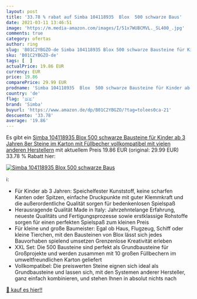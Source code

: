 ```yaml
---
layout: post
title: '33.78 % rabat auf Simba 104118935  Blox  500 schwarze Baus'
date: 2021-03-11 13:46:51
image: 'https://m.media-amazon.com/images/I/51x7WUBCMVL._SL400_.jpg'
comments: true
category: ofertas
author: ring
slug: 'B01C2YBGZO-de Simba 104118935 Blox 500 schwarze Bausteine für Kinder ab...'
sku: 'B01C2YBGZO-de'
tags: [  ]
actualPrice: 19.86 EUR
currency: EUR
price: 19.86
comparePrice: 29.99 EUR
prodname: 'Simba 104118935  Blox  500 schwarze Bausteine für Kinder ab 3 Jahren  8er Steine  im Karton  mit Füllbecher  vollkompatibel mit vielen anderen Herstellern'
country: 'de'
flag: '🇩🇪'
brand: 'Simba'
buyurl: 'https://www.amazon.de/dp/B01C2YBGZO/?tag=tolees0ca-21'
descuento: '33.78'
average: '19.86'
---
```


Es gibt ein [Simba 104118935  Blox  500 schwarze Bausteine für Kinder ab 3 Jahren  8er Steine  im Karton  mit Füllbecher  vollkompatibel mit vielen anderen Herstellern](https://www.amazon.de/dp/B01C2YBGZO/?tag=tolees0ca-21) mit aktuellem Preis 19.86 EUR (original: 29.99 EUR) 33.78 % Rabatt hier:

[![Simba 104118935  Blox  500 schwarze Baus](https://m.media-amazon.com/images/I/51x7WUBCMVL._SL400_.jpg)](https://www.amazon.de/dp/B01C2YBGZO/?tag=tolees0ca-21)

ℹ️:

- Für Kinder ab 3 Jahren: Speichelfester Kunststoff, keine scharfen Kanten oder Spitzen, einfache Druckpunkte mit guter Klemmkraft und die außerordentliche Qualität sorgen für bedenkenlosen Spielspaß
- Herausragende Qualität Made in Italy: Jahrzehntelange Erfahrung, neueste Qualitäts und Fertigungsprozesse sowie erstklassige Rohstoffe sorgen für einen perfekten Spielspaß zum kleinen Preis
- Für kleine und große Baumeister: Egal ob Haus, Flugzeug, Schiff oder kleine Tierchen, mit den Bausteinen von Blox lässt sich jedes Bauvorhaben spielend umsetzen Grenzenlose Kreativität erleben
- XXL Set: Die 500 Bausteine sind perfekt als Grundbausteine für Großprojekte und werden zusammen mit 10 großen Füllbechern im umweltfreundlichen Karton geliefert
- Vollkompatibel: Die preiswerten Steine eignen sich ideal als Grundbausteine und lassen sich, mit den Systemen anderer Hersteller, ganz einfach kombinieren, und stehen Ihnen in absolut nichts nach

[🛒 kauf es hier!!](https://www.amazon.de/dp/B01C2YBGZO/?tag=tolees0ca-21)
